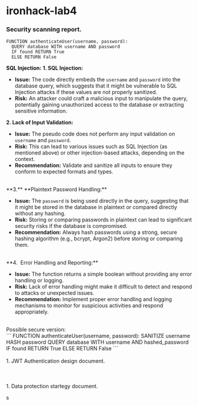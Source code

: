# ironhack-lab4

### **Security scanning report.**

```
FUNCTION authenticateUser(username, password):
  QUERY database WITH username AND password
  IF found RETURN True
  ELSE RETURN False
```

<span class="colour" style="color:rgb(13, 13, 13)">**SQL Injection:**</span>
**1\. SQL Injection:**

* **Issue:** The code directly embeds the `username` and `password` into the database query, which suggests that it might be vulnerable to SQL Injection attacks if these values are not properly sanitized.
* **Risk:** An attacker could craft a malicious input to manipulate the query, potentially gaining unauthorized access to the database or extracting sensitive information.

**2\. Lack of Input Validation:**

* **Issue:** The pseudo code does not perform any input validation on `username` and `password`.
* **Risk:** This can lead to various issues such as SQL Injection (as mentioned above) or other injection-based attacks, depending on the context.
* **Recommendation:** Validate and sanitize all inputs to ensure they conform to expected formats and types.

<br>
**3.** **Plaintext Password Handling:**

* **Issue:** The `password` is being used directly in the query, suggesting that it might be stored in the database in plaintext or compared directly without any hashing.
* **Risk:** Storing or comparing passwords in plaintext can lead to significant security risks if the database is compromised.
* **Recommendation:** Always hash passwords using a strong, secure hashing algorithm (e.g., bcrypt, Argon2) before storing or comparing them.

<br>
**4.  Error Handling and Reporting:**

* **Issue:** The function returns a simple boolean without providing any error handling or logging.
* **Risk:** Lack of error handling might make it difficult to detect and respond to attacks or unexpected issues.
* **Recommendation:** Implement proper error handling and logging mechanisms to monitor for suspicious activities and respond appropriately.

<br>
Possible secure version:

<br>
```
FUNCTION authenticateUser(username, password):
  SANITIZE username
  HASH password
  QUERY database WITH username AND hashed_password
  IF found RETURN True
  ELSE RETURN False
```
<br>
<br>
1. JWT Authentication design document.

<br>
<br>
<br>
<br>
1. Data protection startegy document.

s
